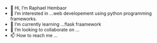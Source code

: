 - 👋 Hi, I’m Raphael Hembaor
- 👀 I’m interested in ...web developement using  python programming  frameworks.
- 🌱 I’m currently learning ...flask fraamework
- 💞️ I’m looking to collaborate on ...
- 📫 How to reach me ... 

<!---
Raphael hembaor is a ✨ special ✨ repository because its `README.md` (this file) appears on your GitHub profile.
You can click the Preview link to take a look at your changes.
--->
